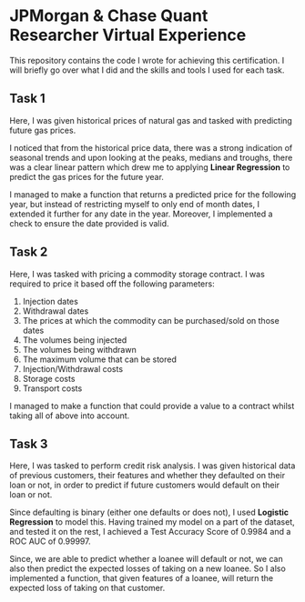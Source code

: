 # JPMorgan & Chase Quant Researcher Virtual Experience

This repository contains the code I wrote for achieving this certification. I will briefly go over what I did and the skills and tools I used for each task.

## Task 1

Here, I was given historical prices of natural gas and tasked with predicting future gas prices.

I noticed that from the historical price data, there was a strong indication of seasonal trends and upon looking at the peaks, medians and troughs, there was a clear linear pattern which drew me to applying **Linear Regression** to predict the gas prices for the future year.

I managed to make a function that returns a predicted price for the following year, but instead of restricting myself to only end of month dates, I extended it further for any date in the year. Moreover, I implemented a check to ensure the date provided is valid.

## Task 2

Here, I was tasked with pricing a commodity storage contract. I was required to price it based off the following parameters:
1. Injection dates
2. Withdrawal dates
3. The prices at which the commodity can be purchased/sold on those dates
4. The volumes being injected
5. The volumes being withdrawn
6. The maximum volume that can be stored
7. Injection/Withdrawal costs
8. Storage costs
9. Transport costs

I managed to make a function that could provide a value to a contract whilst taking all of above into account. 

## Task 3

Here, I was tasked to perform credit risk analysis. I was given historical data of previous customers, their features and whether they defaulted on their loan or not, in order to predict if future customers would default on their loan or not.

Since defaulting is binary (either one defaults or does not), I used **Logistic Regression** to model this. Having trained my model on a part of the dataset, and tested it on the rest, I achieved a Test Accuracy Score of 0.9984 and a ROC AUC of 0.99997. 

Since, we are able to predict whether a loanee will default or not, we can also then predict the expected losses of taking on a new loanee. So I also implemented a function, that given features of a loanee, will return the expected loss of taking on that customer.
